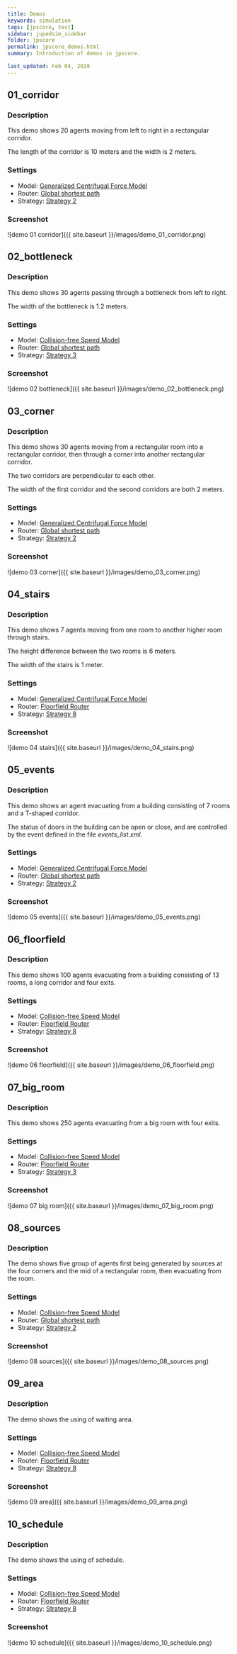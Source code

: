 ```yaml
---
title: Demos
keywords: simulation
tags: [jpscore, test]
sidebar: jupedsim_sidebar
folder: jpscore
permalink: jpscore_demos.html
summary: Introduction of demos in jpscore.

last_updated: Feb 04, 2019
---
```


## 01_corridor
### Description
This demo shows 20 agents moving from left to right in a rectangular corridor.

The length of the corridor is 10 meters and the width is 2 meters.

### Settings
- Model: [Generalized Centrifugal Force Model](http://www.jupedsim.org/jpscore_operativ.html#generalized-centrifugal-force-model)
- Router: [Global shortest path](http://www.jupedsim.org/jpscore_routing.html#global-shortest-path)
- Strategy: [Strategy 2](http://www.jupedsim.org/jpscore_direction.html#strategy-2)

### Screenshot
![demo 01 corridor]({{ site.baseurl }}/images/demo_01_corridor.png)

## 02_bottleneck
### Description
This demo shows 30 agents passing through a bottleneck from left to right.

The width of the bottleneck is 1.2 meters.

### Settings
- Model: [Collision-free Speed Model](http://www.jupedsim.org/jpscore_operativ.html#collision-free-speed-model)
- Router: [Global shortest path](http://www.jupedsim.org/jpscore_routing.html#global-shortest-path)
- Strategy: [Strategy 3](http://www.jupedsim.org/jpscore_direction.html#strategy-3)

### Screenshot
![demo 02 bottleneck]({{ site.baseurl }}/images/demo_02_bottleneck.png)

## 03_corner
### Description
This demo shows 30 agents moving from a rectangular room into a rectangular corridor, then through a corner into another rectangular corridor.

The two corridors are perpendicular to each other.

The width of the first corridor and the second corridors are both 2 meters.

### Settings
- Model: [Generalized Centrifugal Force Model](http://www.jupedsim.org/jpscore_operativ.html#generalized-centrifugal-force-model)
- Router: [Global shortest path](http://www.jupedsim.org/jpscore_routing.html#global-shortest-path)
- Strategy: [Strategy 2](http://www.jupedsim.org/jpscore_direction.html#strategy-2)

### Screenshot
![demo 03 corner]({{ site.baseurl }}/images/demo_03_corner.png)

## 04_stairs
### Description
This demo shows 7 agents moving from one room to another higher room through stairs.

The height difference between the two rooms is 6 meters.

The width of the stairs is 1 meter.

### Settings
- Model: [Generalized Centrifugal Force Model](http://www.jupedsim.org/jpscore_operativ.html#generalized-centrifugal-force-model)
- Router: [Floorfield Router](http://www.jupedsim.org/jpscore_routing.html#floorfield-router)
- Strategy: [Strategy 8](http://www.jupedsim.org/jpscore_direction.html#strategy-8)

### Screenshot
![demo 04 stairs]({{ site.baseurl }}/images/demo_04_stairs.png)

## 05_events
### Description
This demo shows an agent evacuating from a building consisting of 7 rooms and a T-shaped corridor.

The status of doors in the building can be open or close, and are controlled by the event defined in the file *events_list.xml*.

### Settings
- Model: [Generalized Centrifugal Force Model](http://www.jupedsim.org/jpscore_operativ.html#generalized-centrifugal-force-model)
- Router: [Global shortest path](http://www.jupedsim.org/jpscore_routing.html#global-shortest-path)
- Strategy: [Strategy 2](http://www.jupedsim.org/jpscore_direction.html#strategy-2)

### Screenshot
![demo 05 events]({{ site.baseurl }}/images/demo_05_events.png)

## 06_floorfield
### Description
This demo shows 100 agents evacuating from a building consisting of 13 rooms, a long corridor and four exits.


### Settings
- Model: [Collision-free Speed Model](http://www.jupedsim.org/jpscore_operativ.html#collision-free-speed-model)
- Router: [Floorfield Router](http://www.jupedsim.org/jpscore_routing.html#floorfield-router)
- Strategy: [Strategy 8](http://www.jupedsim.org/jpscore_direction.html#strategy-8)

### Screenshot
![demo 06 floorfield]({{ site.baseurl }}/images/demo_06_floorfield.png)

## 07_big_room
### Description

This demo shows 250 agents evacuating from a big room with four exits.

### Settings
- Model: [Collision-free Speed Model](http://www.jupedsim.org/jpscore_operativ.html#collision-free-speed-model)
- Router: [Floorfield Router](http://www.jupedsim.org/jpscore_routing.html#floorfield-router)
- Strategy: [Strategy 3](http://www.jupedsim.org/jpscore_direction.html#strategy-3)

### Screenshot
![demo 07 big room]({{ site.baseurl }}/images/demo_07_big_room.png)

## 08_sources
### Description
The demo shows five group of agents first being generated by sources at the four corners and the mid of a rectangular room, then evacuating from the room. 

### Settings
- Model: [Collision-free Speed Model](http://www.jupedsim.org/jpscore_operativ.html#collision-free-speed-model)
- Router: [Global shortest path](http://www.jupedsim.org/jpscore_routing.html#global-shortest-path)
- Strategy: [Strategy 2](http://www.jupedsim.org/jpscore_direction.html#strategy-2)

### Screenshot
![demo 08 sources]({{ site.baseurl }}/images/demo_08_sources.png)

## 09_area
### Description
The demo shows the using of waiting area.

### Settings
- Model: [Collision-free Speed Model](http://www.jupedsim.org/jpscore_operativ.html#collision-free-speed-model)
- Router: [Floorfield Router](http://www.jupedsim.org/jpscore_routing.html#floorfield-router)
- Strategy: [Strategy 8](http://www.jupedsim.org/jpscore_direction.html#strategy-8)

### Screenshot
![demo 09 area]({{ site.baseurl }}/images/demo_09_area.png)

## 10_schedule
### Description
The demo shows the using of schedule.

### Settings
- Model: [Collision-free Speed Model](http://www.jupedsim.org/jpscore_operativ.html#collision-free-speed-model)
- Router: [Floorfield Router](http://www.jupedsim.org/jpscore_routing.html#floorfield-router)
- Strategy: [Strategy 8](http://www.jupedsim.org/jpscore_direction.html#strategy-8)

### Screenshot
![demo 10 schedule]({{ site.baseurl }}/images/demo_10_schedule.png)